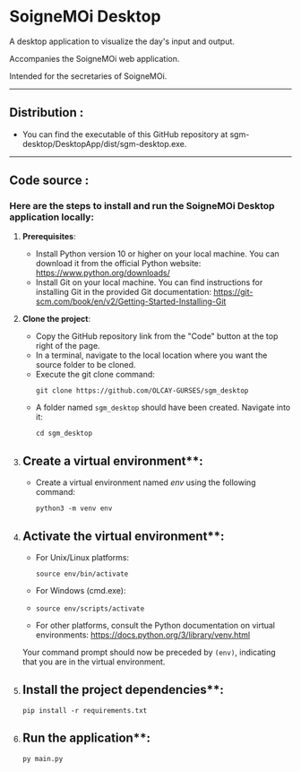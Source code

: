 
# SoigneMOi Desktop

A desktop application to visualize the day's input and output.

Accompanies the SoigneMOi web application.

Intended for the secretaries of SoigneMOi.


---

## Distribution :

 - You can find the executable of this GitHub repository at sgm-desktop/DesktopApp/dist/sgm-desktop.exe.

---
## Code source : 

### Here are the steps to install and run the SoigneMOi Desktop application locally:

1. **Prerequisites**:
   - Install Python version 10 or higher on your local machine. You can download it from the official Python website: https://www.python.org/downloads/
   - Install Git on your local machine. You can find instructions for installing Git in the provided Git documentation: https://git-scm.com/book/en/v2/Getting-Started-Installing-Git

2. **Clone the project**:
   - Copy the GitHub repository link from the "Code" button at the top right of the page.
   - In a terminal, navigate to the local location where you want the source folder to be cloned.
   - Execute the git clone command:
     ```
     git clone https://github.com/OLCAY-GURSES/sgm_desktop
     
     ```
   - A folder named `sgm_desktop` should have been created. Navigate into it:
     ```
     cd sgm_desktop
     
     ```

3. ## Create a virtual environment**:
   - Create a virtual environment named *env* using the following command:
     ```
     python3 -m venv env
     
     ```

4. ## Activate the virtual environment**:
   - For Unix/Linux platforms:
     ```
     source env/bin/activate
     
     ```
   - For Windows (cmd.exe):
   - 
     ```
     source env/scripts/activate
     
     ```
   * For other platforms, consult the Python documentation on virtual environments: https://docs.python.org/3/library/venv.html

   Your command prompt should now be preceded by `(env)`, indicating that you are in the virtual environment.

5. ## Install the project dependencies**:
   ```
   pip install -r requirements.txt
   
   ```

6. ## Run the application**:
   ```
   py main.py
   
   ```

